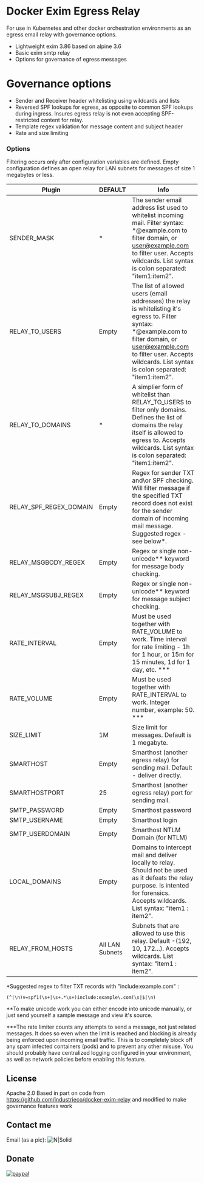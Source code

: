 # Docker Exim Egress Relay

For use in Kubernetes and other docker orchestration environments as an egress email relay with governance options.

  - Lightweight exim 3.86 based on alpine 3.6
  - Basic exim smtp relay
  - Options for governance of egress messages

# Governance options

  - Sender and Receiver header whitelisting using wildcards and lists
  - Reversed SPF lookups for egress, as opposite to common SPF lookups during ingress. Insures egress relay is not even accepting SPF-restricted content for relay.
  - Template regex validation for message content and subject header
  - Rate and size limiting

### Options

Filtering occurs only after configuration variables are defined.
Empty configuration defines an open relay for LAN subnets for messages of size 1 megabytes or less.

| Plugin | DEFAULT | Info | 
| ------ | ------ | ------ |
| SENDER_MASK | * | The sender email address list used to whitelist incoming mail. Filter syntax: *@example.com to filter domain, or user@example.com to filter user. Accepts wildcards. List syntax is colon separated: "item1:item2". |
| RELAY_TO_USERS | Empty | The list of allowed users (email addresses) the relay is whitelisting it's egress to. Filter syntax: *@example.com to filter domain, or user@example.com to filter user. Accepts wildcards. List syntax is colon separated: "item1:item2".|
| RELAY_TO_DOMAINS | * | A simplier form of whitelist than RELAY_TO_USERS to filter only domains. Defines the list of domains the relay itself is allowed to egress to. Accepts wildcards. List syntax is colon separated: "item1:item2". |
| RELAY_SPF_REGEX_DOMAIN | Empty | Regex for sender TXT and\or SPF checking. Will filter message if the specified TXT record does not exist for the sender domain of incoming mail message. Suggested regex - see below*.  |
| RELAY_MSGBODY_REGEX | Empty | Regex or single non-unicode** keyword for message body checking. |
| RELAY_MSGSUBJ_REGEX | Empty | Regex or single non-unicode** keyword for message subject checking. |
| RATE_INTERVAL | Empty | Must be used together with RATE_VOLUME to work. Time interval for rate limiting - 1h for 1 hour, or 15m for 15 minutes, 1d for 1 day, etc. ***|
| RATE_VOLUME | Empty | Must be used together with RATE_INTERVAL to work. Integer number, example: 50. ***|
| SIZE_LIMIT | 1M | Size limit for messages. Default is 1 megabyte. |
| SMARTHOST | Empty | Smarthost (another egress relay) for sending mail. Default - deliver directly. |
| SMARTHOSTPORT | 25 | Smarthost (another egress relay) port for sending mail.|
| SMTP_PASSWORD | Empty | Smarthost password |
| SMTP_USERNAME | Empty | Smarthost login |
| SMTP_USERDOMAIN | Empty | Smarthost NTLM Domain (for NTLM) |
| LOCAL_DOMAINS | Empty | Domains to intercept mail and deliver locally to relay. Should not be used as it defeats the relay purpose. Is intented for forensics. Accepts wildcards. List syntax: "item1 : item2". |
| RELAY_FROM_HOSTS | All LAN Subnets | Subnets that are allowed to use this relay. Default -(192, 10, 172...). Accepts wildcards. List syntax: "item1 : item2". |

*Suggested regex to filter TXT records with "include:example.com" :
````
(^|\n)v=spf1(\s+|\s+.*\s+)include:example\.com(\s|$|\n)
````

**To make unicode work you can either encode into unicode manually, or just send yourself a sample message and view it's source.

***The rate limiter counts any attempts to send a message, not just related messages. It does so even when the limit is reached and blocking is already being enforced upon incoming email traffic. This is to completely block off any spam infected containers (pods) and to prevent any other misuse. You should probably have centralized logging configured in your environment, as well as network policies before enabling this feature.

License
----
Apache 2.0
Based in part on code from https://github.com/industrieco/docker-exim-relay and modified to make governance features work

Contact me
----
Email (as a pic): ![N|Solid](http://safemail.justlikeed.net/e/a5d0a48f0f70ab6407fa332215ba472c.png)

Donate
----

[![paypal](https://www.paypalobjects.com/en_US/i/btn/btn_donateCC_LG.gif)](https://www.paypal.com/cgi-bin/webscr?cmd=_s-xclick&hosted_button_id=6DKTXXTER5C5S)